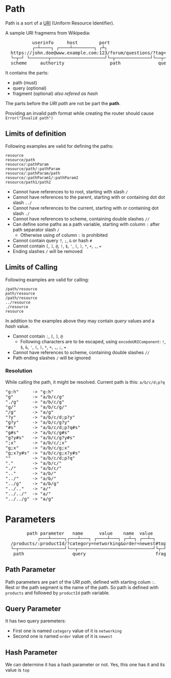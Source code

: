# Path
Path is a sort of a [URI](https://en.wikipedia.org/wiki/Uniform_Resource_Identifier) (Uniform Resource Identifier).

A sample URI fragmems from Wikipedia:
<pre>
          userinfo     host        port
          ┌─┴────┐ ┌────┴────────┐ ┌┴┐ 
  https://john.doe@www.example.com:123/forum/questions/?tag=networking&order=newest#top
  └─┬─┘ └───────┬────────────────────┘└─┬─────────────┘└──┬───────────────────────┘└┬─┘  
  scheme     authority                 path              query                      fragment
</pre>
It contains the parts:
- path (must)
- query (optional)
- fragment (optional) _also refered as hash_

The parts before the _URI path_ are not be part the **path**.

Providing an invalid path format while creating the router should cause `Error("Invalid path")`

## Limits of definition
Following examples are valid for defining the paths:
```
resource
resource/path
resource/:pathParam
resource/path/:pathParam
resource/:pathParam/path
resource/:pathParam1/:pathParam2
resource/path1/path2
```

- Cannot have references to to root, starting with slash `/`
- Cannot have references to the parent, starting with or containing dot dot slash `../`
- Cannot have references to the current, starting with or containing dot slash `./`
- Cannot have references to scheme, containing double slashes `//`
- Can define some paths as a path variable, starting with column `:` after path separator slash `/`
    - Otherwise using of column `:` is prohibited
- Cannot contain query `?`, `;`, `&` or hash `#`
- Cannot contain `[`, `]`, `@`, `!`, `$`, `'`, `(`, `)`, `*`, `+`, `,`, `=`
- Ending slashes `/` will be removed

## Limits of Calling
Following examples are valid for calling:
```
/path/resource
path/resource
/path/resource
../resource
./resource
resource
```
In addition to the examples above they may contain _query_ values and a _hash_ value.

- Cannot contain `:`, `[`, `]`, `@`
    - Following characters are to be escaped, using `encodeURIComponent`: `!`, `$`, `&`, `'`, `(`, `)`, `*`, `+`, `,`, `;`, `=`
- Cannot have references to scheme, containing double slashes `//`
- Path ending slashes `/` will be ignored

### Resolution
While calling the path, it might be resolved. Current path is this: `a/b/c/d;p?q`
<pre>
"g:h"     -> "g:h"
"g"       -> "a/b/c/g"
"./g"     -> "a/b/c/g"
"g/"      -> "a/b/c/g/"
"/g"      -> "a/g"
"?y"      -> "a/b/c/d;p?y"
"g?y"     -> "a/b/c/g?y"
"#s"      -> "a/b/c/d;p?q#s"
"g#s"     -> "a/b/c/g#s"
"g?y#s"   -> "a/b/c/g?y#s"
";x"      -> "a/b/c/;x"
"g;x"     -> "a/b/c/g;x"
"g;x?y#s" -> "a/b/c/g;x?y#s"
""        -> "a/b/c/d;p?q"
"."       -> "a/b/c/"
"./"      -> "a/b/c/"
".."      -> "a/b/"
"../"     -> "a/b/"
"../g"    -> "a/b/g"
"../.."   -> "a/"
"../../"  -> "a/"
"../../g" -> "a/g"
</pre>

# Parameters
<pre>
        path parameter   name      value    name  value
            ┌───┴─────┐┌───┴───┐ ┌────┴───┐ ┌─┴─┐ ┌──┴─┐ 
  /products/:productId/?category=networking&order=newest#top
  └─┬─────────────────┘└──┬────────────────────────────┘└┬─┘  
   path                  query                          fragment
</pre>
## Path Parameter

Path parameters are part of the _URI path_, defined with starting colum `:`. Rest or the path segment is the name of the path. So path is defined with `products` and followed by `productId` path variable.

## Query Parameter
It has two query paremeters:
- First one is named `category` value of it is `networking`
- Second one is named `order` value of it is `newest`

## Hash Parameter
We can determine it has a hash parameter or not. Yes, this one has it and its value is `top`